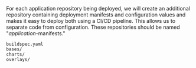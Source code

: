 For each application repository being deployed, we will create an
additional repository containing deployment manifests and configuration
values and makes it easy to deploy both using a CI/CD pipeline. This
allows us to separate code from configuration. These repositories should
be named "*application*-manifests."

<div class="code panel pdl" style="border-width: 1px;">

<div class="codeContent panelContent pdl">

``` syntaxhighlighter-pre
buildspec.yaml 
bases/ 
charts/ 
overlays/
```

</div>

</div>
